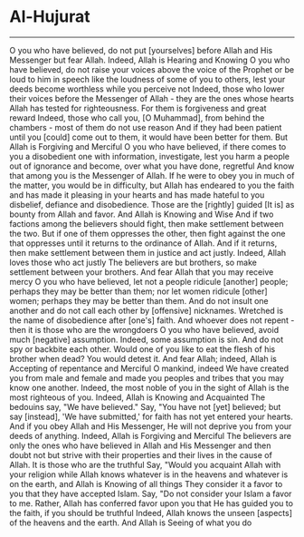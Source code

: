 # Al-Hujurat
---
O you who have believed, do not put [yourselves] before Allah and His Messenger but fear Allah. Indeed, Allah is Hearing and Knowing
O you who have believed, do not raise your voices above the voice of the Prophet or be loud to him in speech like the loudness of some of you to others, lest your deeds become worthless while you perceive not
Indeed, those who lower their voices before the Messenger of Allah - they are the ones whose hearts Allah has tested for righteousness. For them is forgiveness and great reward
Indeed, those who call you, [O Muhammad], from behind the chambers - most of them do not use reason
And if they had been patient until you [could] come out to them, it would have been better for them. But Allah is Forgiving and Merciful
O you who have believed, if there comes to you a disobedient one with information, investigate, lest you harm a people out of ignorance and become, over what you have done, regretful
And know that among you is the Messenger of Allah. If he were to obey you in much of the matter, you would be in difficulty, but Allah has endeared to you the faith and has made it pleasing in your hearts and has made hateful to you disbelief, defiance and disobedience. Those are the [rightly] guided
[It is] as bounty from Allah and favor. And Allah is Knowing and Wise
And if two factions among the believers should fight, then make settlement between the two. But if one of them oppresses the other, then fight against the one that oppresses until it returns to the ordinance of Allah. And if it returns, then make settlement between them in justice and act justly. Indeed, Allah loves those who act justly
The believers are but brothers, so make settlement between your brothers. And fear Allah that you may receive mercy
O you who have believed, let not a people ridicule [another] people; perhaps they may be better than them; nor let women ridicule [other] women; perhaps they may be better than them. And do not insult one another and do not call each other by [offensive] nicknames. Wretched is the name of disobedience after [one's] faith. And whoever does not repent - then it is those who are the wrongdoers
O you who have believed, avoid much [negative] assumption. Indeed, some assumption is sin. And do not spy or backbite each other. Would one of you like to eat the flesh of his brother when dead? You would detest it. And fear Allah; indeed, Allah is Accepting of repentance and Merciful
O mankind, indeed We have created you from male and female and made you peoples and tribes that you may know one another. Indeed, the most noble of you in the sight of Allah is the most righteous of you. Indeed, Allah is Knowing and Acquainted
The bedouins say, "We have believed." Say, "You have not [yet] believed; but say [instead], 'We have submitted,' for faith has not yet entered your hearts. And if you obey Allah and His Messenger, He will not deprive you from your deeds of anything. Indeed, Allah is Forgiving and Merciful
The believers are only the ones who have believed in Allah and His Messenger and then doubt not but strive with their properties and their lives in the cause of Allah. It is those who are the truthful
Say, "Would you acquaint Allah with your religion while Allah knows whatever is in the heavens and whatever is on the earth, and Allah is Knowing of all things
They consider it a favor to you that they have accepted Islam. Say, "Do not consider your Islam a favor to me. Rather, Allah has conferred favor upon you that He has guided you to the faith, if you should be truthful
Indeed, Allah knows the unseen [aspects] of the heavens and the earth. And Allah is Seeing of what you do

